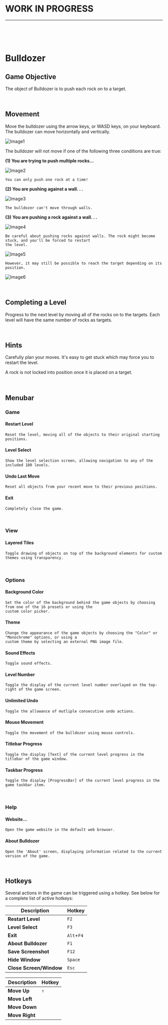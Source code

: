 # WORK IN PROGRESS
---
<br><br><br>

# Bulldozer

## Game Objective 
The object of Bulldozer is to push each rock on to a target.

<br>

## Movement
Move the bulldozer using the arrow keys, or WASD keys, on your keyboard. The bulldozer can move horizontally and vertically.

![Image1](https://i.imgur.com/aFz4lhZ.png)

The bulldozer will not move if one of the following three conditions are true:

**(1) You are trying to push multiple rocks...**

![Image2](https://i.imgur.com/Mr4a0q7.png)

	You can only push one rock at a time!

**(2) You are pushing against a wall. . .**

![Image3](https://i.imgur.com/Xecqy3B.png)

	The bulldozer can't move through walls.

**(3) You are pushing a rock against a wall. . .**

![Image4](https://i.imgur.com/KV91Ukv.png)

	Be careful about pushing rocks against walls. The rock might become stuck, and you'll be forced to restart
	the level.

![Image5](https://i.imgur.com/yBjsOwB.png)

	However, it may still be possible to reach the target depending on its position.

![Image6](https://i.imgur.com/pfcdTys.png)

<br>

## Completing a Level
Progress to the next level by moving all of the rocks on to the targets. Each level will have the same number of rocks as targets.

<br>

## Hints
Carefully plan your moves. It's easy to get stuck which may force you to restart the level.

A rock is not locked into position once it is placed on a target.

<br>

## Menubar
### Game

#### Restart Level
	Reset the level, moving all of the objects to their original starting positions.

#### Level Select
	Show the level selection screen, allowing navigation to any of the included 180 levels.

#### Undo Last Move
	Reset all objects from your recent move to their previous positions.

#### Exit
	Completely close the game.

<br>

### View
#### Layered Tiles
	Toggle drawing of objects on top of the background elements for custom themes using transparency.

<br>

### Options
#### Background Color
	Set the color of the background behind the game objects by choosing from one of the 16 presets or using the
	custom color picker.

#### Theme
	Change the appearance of the game objects by choosing the "Color" or "Monochrome" options, or using a
	custom theme by selecting an external PNG image file.

#### Sound Effects
	Toggle sound effects.

#### Level Number
	Toggle the display of the current level number overlayed on the top-right of the game screen.

#### Unlimited Undo
	Toggle the allowance of mutliple consecutive undo actions.

#### Mouse Movement
	Toggle the movement of the bulldozer using mouse controls.

#### Titlebar Progress
	Toggle the display [Text] of the current level progress in the titlebar of the game window.

#### Taskbar Progress
	Toggle the display [ProgressBar] of the current level progress in the game taskbar item.

<br>

### Help
#### Website...
	Open the game website in the default web browser.

#### About Bulldozer
	Open the 'About' screen, displaying information related to the current version of the game.

<br>

## Hotkeys
Several actions in the game can be triggered using a hotkey. See below for a complete list of active hotkeys:

|     **Description**     | **Hotkey** |
|-------------------------|------------|
| **Restart Level**       | `F2`       |
| **Level Select**        | `F3`       |
| **Exit**                | `Alt`+`F4` |
| **About Bulldozer**     | `F1`       |
| **Save Screenshot**     | `F12`      |
| **Hide Window**         | `Space`    |
| **Close Screen/Window** | `Esc`      |

| **Description** | **Hotkey** |
|-----------------|------------|
| **Move Up**     | `↑`        |
| **Move Left**   |            |
| **Move Down**   |            |
| **Move Right**  |            |


